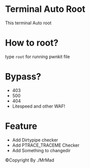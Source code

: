 # Terminal Auto Root 
This terminal Auto root

# How to root?

type `root` for running pwnkit file

# Bypass?

* 403
* 500
* 404
* Litespeed 
and other WAF!

# Feature
* Add Dirtypipe checker
* Add PTRACE_TRACEME Checker
* Add Something to changedir

&copy;Copyright By ./MrMad
